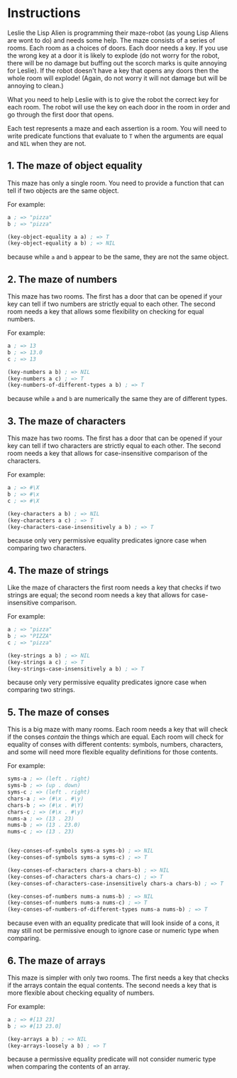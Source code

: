 # Instructions

Leslie the Lisp Alien is programming their maze-robot (as young Lisp Aliens are wont to do) and needs some help. The maze consists of a series of rooms. Each room as a choices of doors. Each door needs a key. If you use the wrong key at a door it is likely to explode (do not worry for the robot, there will be no damage but buffing out the scorch marks is quite annoying for Leslie). If the robot doesn't have a key that opens any doors then the whole room will explode! (Again, do not worry it will not damage but will be annoying to clean.)

What you need to help Leslie with is to give the robot the correct key for each room. The robot will use the key on each door in the room in order and go through the first door that opens.

Each test represents a maze and each assertion is a room. You will need to write predicate functions that evaluate to `T` when the arguments are equal and `NIL` when they are not.

## 1. The maze of object equality

This maze has only a single room. You need to provide a function that can tell if two objects are the same object.

For example:

```lisp
a ; => "pizza"
b ; => "pizza"

(key-object-equality a a) ; => T
(key-object-equality a b) ; => NIL
```

because while `a` and `b` appear to be the same, they are not the same object.

## 2. The maze of numbers

This maze has two rooms. The first has a door that can be opened if your key can tell if two numbers are strictly equal to each other. The second room needs a key that allows some flexibility on checking for equal numbers.

For example:

```lisp
a ; => 13
b ; => 13.0
c ; => 13

(key-numbers a b) ; => NIL
(key-numbers a c) ; => T
(key-numbers-of-different-types a b) ; => T
```

because while `a` and `b` are numerically the same they are of different types.

## 3. The maze of characters

This maze has two rooms. The first has a door that can be opened if your key can tell if two characters are strictly equal to each other. The second room needs a key that allows for case-insensitive comparison of the characters.

For example:

```lisp
a ; => #\X
b ; => #\x
c ; => #\X

(key-characters a b) ; => NIL
(key-characters a c) ; => T
(key-characters-case-insensitively a b) ; => T
```

because only very permissive equality predicates ignore case when comparing two characters.

## 4. The maze of strings

Like the maze of characters the first room needs a key that checks if two strings are equal; the second room needs a key that allows for case-insensitive comparison.

For example:

```lisp
a ; => "pizza"
b ; => "PIZZA"
c ; => "pizza"

(key-strings a b) ; => NIL
(key-strings a c) ; => T
(key-strings-case-insensitively a b) ; => T
```

because only very permissive equality predicates ignore case when comparing two strings.

## 5. The maze of conses

This is a big maze with many rooms. Each room needs a key that will check if the conses _contain_ the things which are equal. Each room will check for equality of conses with different contents: symbols, numbers, characters, and some will need more flexible equality definitions for those contents.

For example:

```lisp
syms-a ; => (left . right)
syms-b ; => (up . down)
syms-c ; => (left . right)
chars-a ; => (#\x . #\y)
chars-b ; => (#\x . #\Y)
chars-c ; => (#\x . #\y)
nums-a ; => (13 . 23)
nums-b ; => (13 . 23.0)
nums-c ; => (13 . 23)


(key-conses-of-symbols syms-a syms-b) ; => NIL
(key-conses-of-symbols syms-a syms-c) ; => T

(key-conses-of-characters chars-a chars-b) ; => NIL
(key-conses-of-characters chars-a chars-c) ; => T
(key-conses-of-characters-case-insensitively chars-a chars-b) ; => T

(key-conses-of-numbers nums-a nums-b) ; => NIL
(key-conses-of-numbers nums-a nums-c) ; => T
(key-conses-of-numbers-of-different-types nums-a nums-b) ; => T
```

because even with an equality predicate that will look inside of a cons, it may still not be permissive enough to ignore case or numeric type when comparing.

## 6. The maze of arrays

This maze is simpler with only two rooms. The first needs a key that checks if the arrays contain the equal contents. The second needs a key that is more flexible about checking equality of numbers.

For example:

```lisp
a ; => #[13 23]
b ; => #[13 23.0]

(key-arrays a b) ; => NIL
(key-arrays-loosely a b) ; => T
```

because a permissive equality predicate will not consider numeric type when comparing the contents of an array.
